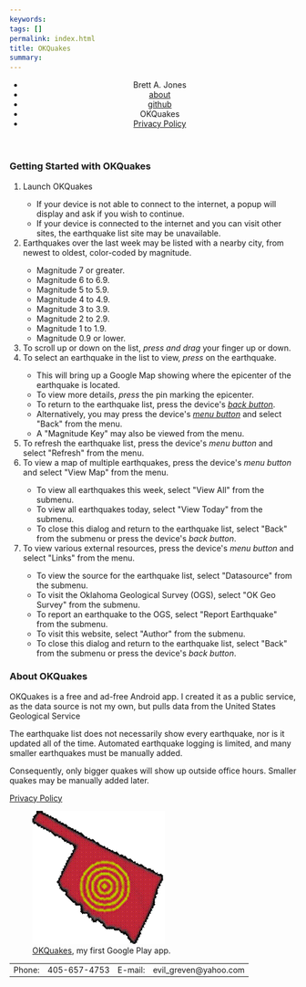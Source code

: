 ```yaml
---
keywords: 
tags: []
permalink: index.html
title: OKQuakes
summary: 
---
```

  <main>
    <header>
      <nav class="navbar navbar-inverse navbar-static-top">
        <ul>
          <li>Brett A. Jones</li>
          <li><a href="about.html">about</a></li>
          <li><a href="https://github.com/EvilGreven">github</a></li>
          <li><a class="current">OKQuakes</a></li>
          <li><a href="privacy.html">Privacy Policy</a></li>
        </ul>
      </nav>
    </header>
    <section>
      <article>
        <h1>Getting Started with OKQuakes</h1>
        <ol>
          <li>Launch OKQuakes</li>
            <ul>
              <li>If your device is not able to connect to the internet, a popup will display and ask if you wish to continue.</li>
              <li>If your device is connected to the internet and you can visit other sites, the earthquake list site may be unavailable.</li>
            </ul>
          <li>Earthquakes over the last week may be listed with a nearby city, from newest to oldest, color-coded by magnitude.</li>
            <ul>
              <li class="mag7">Magnitude 7 or greater.</li>
              <li class="mag6">Magnitude 6 to 6.9.</li>
              <li class="mag5">Magnitude 5 to 5.9.</li>
              <li class="mag4">Magnitude 4 to 4.9.</li>
              <li class="mag3">Magnitude 3 to 3.9.</li>
              <li class="mag2">Magnitude 2 to 2.9.</li>
              <li class="mag1">Magnitude 1 to 1.9.</li>
             <li class="mag0">Magnitude 0.9 or lower.</li>
            </ul>
          <li>To scroll up or down on the list, <em>press and drag</em> your finger up or down.</li>
          <li>To select an earthquake in the list to view, <em>press</em> on the earthquake.</li>
            <ul>
              <li>This will bring up a Google Map showing where the epicenter of the earthquake is located.</li>
              <li>To view more details, <em>press</em> the pin marking the epicenter.</li>
              <li>To return to the earthquake list, press the device's <em><a href="http://www.androidcentral.com/know-your-buttons">back button</a></em>.</li>
              <li>Alternatively, you may press the device's <em><a href="http://www.androidcentral.com/know-your-buttons">menu button</a></em> and select "Back" from the menu.</li>
              <li>A "Magnitude Key" may also be viewed from the menu.</li>
            </ul>
          <li>To refresh the earthquake list, press the device's <em>menu button</em> and select "Refresh" from the menu.</li>
          <li>To view a map of multiple earthquakes, press the device's <em>menu button</em> and select "View Map" from the menu.</li>
            <ul>
              <li>To view all earthquakes this week, select "View All" from the submenu.</li>
              <li>To view all earthquakes today, select "View Today" from the submenu.</li>
              <li>To close this dialog and return to the earthquake list, select "Back" from the submenu or press the device's <em>back button</em>.</li>
            </ul>
          <li>To view various external resources, press the device's <em>menu button</em> and select "Links" from the menu.</li>
            <ul>
              <li>To view the source for the earthquake list, select "Datasource" from the submenu.</li>
              <li>To visit the Oklahoma Geological Survey (OGS), select "OK Geo Survey" from the submenu.</li>
              <li>To report an earthquake to the OGS, select "Report Earthquake" from the submenu.</li>
              <li>To visit this website, select "Author" from the submenu.</li>
              <li>To close this dialog and return to the earthquake list, select "Back" from the submenu or press the device's <em>back button</em>.</li>
            </ul>
        </ol>
      </article>
      <article>
        <h1>About OKQuakes</h1>
        <p>OKQuakes is a free and ad-free Android app.  I created it as a public service, as the data source is not my own, but pulls data from the United States Geological Service</p>
        <p>The earthquake list does not necessarily show every earthquake, nor is it updated all of the time.  Automated earthquake logging is limited, and many smaller earthquakes must be manually added.</p>
        <p>Consequently, only bigger quakes will show up outside office hours.  Smaller quakes may be manually added later.</p>
        <p><a href="privacy.html">Privacy Policy</a></p>
      </article>
    </section>
    <aside>
      <figure>
        <img src="images/okquakes_big.gif" alt="OKQuakes" />
        <figcaption>
          <a href="https://play.google.com/store/apps/details?id=com.evilgreven.okquakes">OKQuakes</a>, my first Google Play app.
        </figcaption>
      </figure>
    </aside>
    <footer>
      <table>
        <tr>
          <td>Phone:</td>
          <td>405-657-4753</td>
          <td>E-mail:</td>
          <td>evil_greven@yahoo.com</td>
        </tr>
      </table>
    </footer>
  </main>
